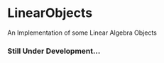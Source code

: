 # LinearObjects
An Implementation of some Linear Algebra Objects

<h3><b> Still Under Development... <b/><h3/>
